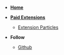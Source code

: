 * [**Home**](/)


* [**Paid Extensions**]()
  
	* [Extension Particles](confetti)
  
    
  
* **Follow** 
	
	* [Github](https://github.com/jerinjacob1999)